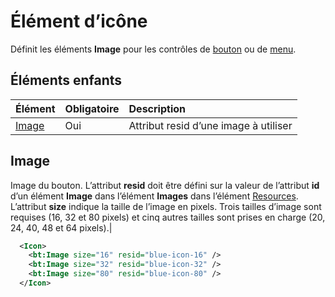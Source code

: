 # <a name="icon-element"></a>Élément d’icône
Définit les éléments **Image** pour les contrôles de [bouton](./control.md#button-control) ou de [menu](./control.md#menu-dropdown-button-controls).

## <a name="child-elements"></a>Éléments enfants
|  Élément |  Obligatoire  |  Description  |
|:-----|:-----|:-----|
|  [Image](#image)        | Oui |   Attribut resid d’une image à utiliser         |

## <a name="image"></a>Image
Image du bouton. L’attribut  **resid** doit être défini sur la valeur de l’attribut **id** d’un élément **Image** dans l’élément **Images** dans l’élément [Resources](./resources.md). L’attribut **size** indique la taille de l’image en pixels. Trois tailles d’image sont requises (16, 32 et 80 pixels) et cinq autres tailles sont prises en charge (20, 24, 40, 48 et 64 pixels).|


```xml
  <Icon>
    <bt:Image size="16" resid="blue-icon-16" />
    <bt:Image size="32" resid="blue-icon-32" />
    <bt:Image size="80" resid="blue-icon-80" />
  </Icon>
```  